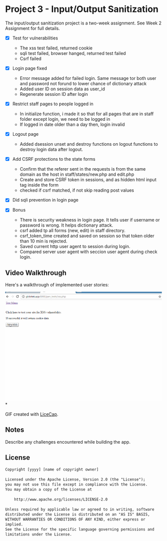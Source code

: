 # Project 3 - Input/Output Sanitization

The input/output sanitization project is a two-week assignment. See Week 2 Assignment for full details.

- [x] Test for vulnerabilities
	* The xss test failed, returned cookie
	* sqli test failed, browser hanged, returned test failed
	* Csrf failed

- [x] Login page fixed
	* Error message added for failed login. Same message tor both user and password not forund to lower chance of dictionary attack
	* Added user ID on session data as user_id
	* Regenerate session ID after login

- [x] Restrict staff pages to people logged in
	* In initialize function, i made it so that for all pages that are in staff folder except login, we need to be logged in
	* If logged in date older than a day then, login invalid

- [x] Logout page
	* Added dsession unset and destroy functions on logout functions to destroy login data after logout.

- [x] Add CSRF protections to the state forms
	* Confirm that the referer sent in the requests is from the same domain as the host in staff/states/new.php and edit.php
	* Create and store CSRF token in sessions, and as hidden html input tag inside the form 
	* checked if csrf matched, if not skip reading post values

- [x] Did sqli prevention in login page

- [x] Bonus
	* There is security weakness in login page. It tells user if username or password is wrong. It helps dictionary attack.
	* csrf added tp all forms (new, edit) in staff directory.
	* csrf_token_time created and saved on session so that token older than 10 min is rejected.
	* Saved current http user agent to session during login.
	* Compared server user agent with seccion user agent during check login.


## Video Walkthrough

Here's a walkthrough of implemented user stories:

<img src='https://github.com/t17711/web_security_Globitek_CMS_Week4/blob/master/walkthrough.gif' title='Video Walkthrough' width='' alt='Video Walkthrough' /> *

GIF created with [LiceCap](http://www.cockos.com/licecap/).

## Notes

Describe any challenges encountered while building the app.

## License

    Copyright [yyyy] [name of copyright owner]

    Licensed under the Apache License, Version 2.0 (the "License");
    you may not use this file except in compliance with the License.
    You may obtain a copy of the License at

        http://www.apache.org/licenses/LICENSE-2.0

    Unless required by applicable law or agreed to in writing, software
    distributed under the License is distributed on an "AS IS" BASIS,
    WITHOUT WARRANTIES OR CONDITIONS OF ANY KIND, either express or implied.
    See the License for the specific language governing permissions and
    limitations under the License.